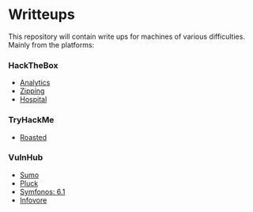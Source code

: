 # Writteups

This repository will contain write ups for machines of various difficulties. Mainly from the platforms:
<h3>HackTheBox</h3>

  - [Analytics](https://github.com/JoseVazquez101/Writteups/blob/main/Analytics.md)
  - [Zipping](https://github.com/JoseVazquez101/Writteups/blob/main/Zipping.md)
  - [Hospital](https://github.com/JoseVazquez101/Writteups/blob/main/Hospital.md)

<h3>TryHackMe</h3>

  - [Roasted](https://github.com/JoseVazquez101/Writteups/blob/main/Roasted.md)
  
<h3>VulnHub</h3>

  - [Sumo](https://github.com/JoseVazquez101/Writteups/blob/main/Sumo.md)
  - [Pluck](https://github.com/JoseVazquez101/Writteups/blob/main/Pluck.md)
  - [Symfonos: 6.1](https://www.vulnhub.com/entry/symfonos-61,458/)
  - [Infovore](https://www.vulnhub.com/entry/infovore-1,496/)
